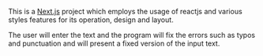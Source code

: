 This is a [Next.js](https://nextjs.org/) project which employs the usage of reactjs and various styles features for its operation, design and layout.

The user will enter the text and the program will fix the errors such as typos and punctuation and will present a fixed version of the input text.